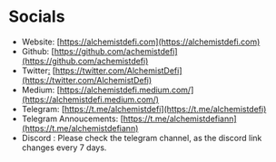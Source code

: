 # Socials

* Website: [https://alchemistdefi.com](https://alchemistdefi.com)
* Github: [https://github.com/achemistdefi](https://github.com/achemistdefi)
* Twitter[:](https://twitter.com/home?lang=en) [https://twitter.com/AlchemistDefi](https://twitter.com/AlchemistDefi)
* Medium: [https://alchemistdefi.medium.com/](https://alchemistdefi.medium.com/)
* Telegram: [https://t.me/alchemistdefi](https://t.me/alchemistdefi)
* Telegram Annoucements: [https://t.me/alchemistdefiann](https://t.me/alchemistdefiann)
* Discord : Please check the telegram channel, as the discord link changes every 7 days. 

